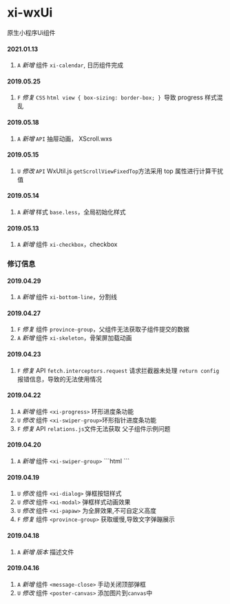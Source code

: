 # xi-wxUi
原生小程序Ui组件
#### 2021.01.13
  1. `A` _新增_ 组件 `xi-calendar`, 日历组件完成 
#### 2019.05.25
  1. `F` _修复_ `CSS`
    ```html
      view {
        box-sizing: border-box;
      }
    ```导致 progress 样式混乱
#### 2019.05.18
  1. `A` _新增_ `API` 抽屉动画， XScroll.wxs 
#### 2019.05.15
  1. `U` _修改_ `API` WxUtil.js `getScrollViewFixedTop`方法采用 top 属性进行计算干扰值
#### 2019.05.14
  1. `A` _新增_ 样式 `base.less`，全局初始化样式 
#### 2019.05.13
  1. `A` _新增_ 组件 `xi-checkbox`，checkbox 
### 修订信息
#### 2019.04.29
  1. `A` _新增_ 组件 `xi-bottom-line`，分割线 
#### 2019.04.27
  1. `F` _修复_ 组件 `province-group`，父组件无法获取子组件提交的数据 
  2. `A` _新增_ 组件 `xi-skeleton`，骨架屏加载动画 
#### 2019.04.23
  1. `F` _修复_ API `fetch.interceptors.request` 请求拦截器未处理 `return config`报错信息，导致的无法使用情况
#### 2019.04.22
  1. `A` _新增_ 组件 ```<xi-progress>``` 环形进度条功能
  2. `U` _修改_ 组件 ```<xi-swiper-group>```环形指针进度条功能
  3. `F` _修复_ API `relations.js`文件无法获取 父子组件示例问题
#### 2019.04.20
  1. `A` _新增_ 组件 ```<xi-swiper-group>```
    ```html
      <xi-swiper-group>
        <!-- 可以通过，来添加轮播指针 -->
        <xi-swiper-dots></xi-swiper-dots>
      </xi-swiper-group>
    ```
#### 2019.04.19
  1. `U` _修改_ 组件 ```<xi-dialog>``` 弹框按钮样式
  2. `U` _修改_ 组件 ```<xi-modal>``` 弹框样式动画效果
  3. `U` _修改_ 组件 ```<xi-papaw>``` 为全屏效果,不可自定义高度
  4. `F` _修复_ 组件 ```<province-group>``` 获取缓慢,导致文字弹蹦展示
#### 2019.04.18
  1. `A` _新增_ _版本_ 描述文件
#### 2019.04.16
  1. `A` _新增_ 组件 ```<message-close>```  手动关闭顶部弹框  
  2. `U` _修改_ 组件 ```<poster-canvas>``` 添加图片到`canvas`中